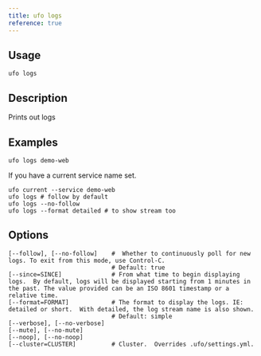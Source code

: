 ```yaml
---
title: ufo logs
reference: true
---
```


## Usage

    ufo logs

## Description

Prints out logs

## Examples

    ufo logs demo-web

If you have a current service name set.

    ufo current --service demo-web
    ufo logs # follow by default
    ufo logs --no-follow
    ufo logs --format detailed # to show stream too


## Options

```
[--follow], [--no-follow]    #  Whether to continuously poll for new logs. To exit from this mode, use Control-C.
                             # Default: true
[--since=SINCE]              # From what time to begin displaying logs.  By default, logs will be displayed starting from 1 minutes in the past. The value provided can be an ISO 8601 timestamp or a relative time.
[--format=FORMAT]            # The format to display the logs. IE: detailed or short.  With detailed, the log stream name is also shown.
                             # Default: simple
[--verbose], [--no-verbose]  
[--mute], [--no-mute]        
[--noop], [--no-noop]        
[--cluster=CLUSTER]          # Cluster.  Overrides .ufo/settings.yml.
```

